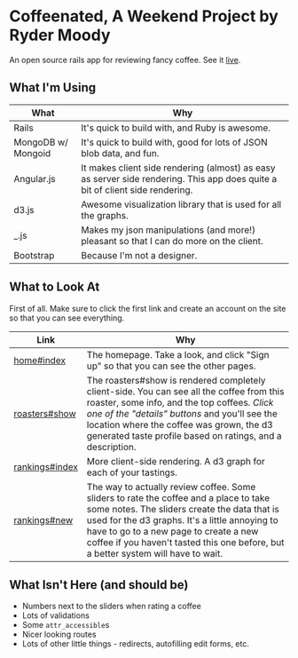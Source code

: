 # Coffeenated, A Weekend Project by Ryder Moody

An open source rails app for reviewing fancy coffee. See it [live](http://coffeenated.herokuapp.com).

## What I'm Using

| What        | Why        |
|------------|------------|
| Rails      | It's quick to build with, and Ruby is awesome. |
| MongoDB w/ Mongoid | It's quick to build with, good for lots of JSON blob data, and fun. |
| Angular.js | It makes client side rendering (almost) as easy as server side rendering. This app does quite a bit of client side rendering. |
| d3.js      | Awesome visualization library that is used for all the graphs. |
| _.js       | Makes my json manipulations (and more!) pleasant so that I can do more on the client. |
| Bootstrap  | Because I'm not a designer. |

## What to Look At

First of all. Make sure to click the first link and create an account on the site so that you can see everything.

| Link        | Why        |
|------------|------------|
| [home#index](http://coffeenated.herokuapp.com) | The homepage. Take a look, and click "Sign up" so that you can see the other pages. |
| [roasters#show](http://coffeenated.herokuapp.com/roasters/50baf95c76276f31dc000003) | The roasters#show is rendered completely client-side. You can see all the coffee from this roaster, some info, and the top coffees. *Click one of the "details" buttons* and you'll see the location where the coffee was grown, the d3 generated taste profile based on ratings, and a description. |
| [rankings#index](http://coffeenated.herokuapp.com/rankings) | More client-side rendering. A d3 graph for each of your tastings. |
| [rankings#new](http://coffeenated.herokuapp.com/rankings/new) | The way to actually review coffee. Some sliders to rate the coffee and a place to take some notes. The sliders create the data that is used for the d3 graphs. It's a little annoying to have to go to a new page to create a new coffee if you haven't tasted this one before, but a better system will have to wait. |

## What Isn't Here (and should be)

* Numbers next to the sliders when rating a coffee
* Lots of validations
* Some ```attr_accessible```s
* Nicer looking routes
* Lots of other little things - redirects, autofilling edit forms, etc.
